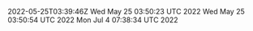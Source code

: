 2022-05-25T03:39:46Z
Wed May 25 03:50:23 UTC 2022
Wed May 25 03:50:54 UTC 2022
Mon Jul  4 07:38:34 UTC 2022
